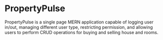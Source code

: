 # PropertyPulse

PropertyPulse is a single page MERN application capable of logging user in/out, managing different user type, restricting permission, and allowing users to perform CRUD operations for buying and selling house and rooms. 
